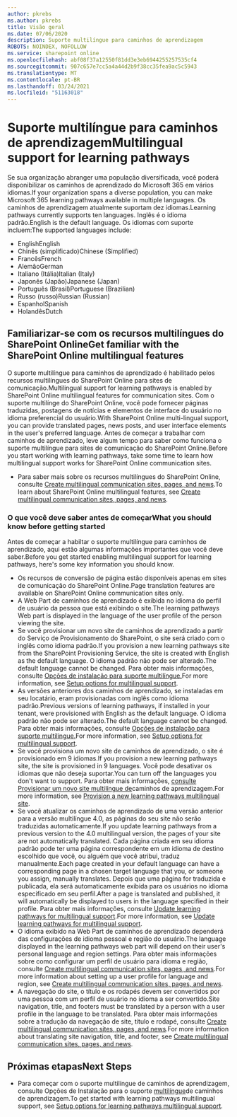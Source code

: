 ```yaml
---
author: pkrebs
ms.author: pkrebs
title: Visão geral
ms.date: 07/06/2020
description: Suporte multilíngue para caminhos de aprendizagem
ROBOTS: NOINDEX, NOFOLLOW
ms.service: sharepoint online
ms.openlocfilehash: abf08f37a12550f81dd3e3eb6944255257535cf4
ms.sourcegitcommit: 907c657e7cc5a4a44d2b9f38cc35fea9ac5c5943
ms.translationtype: MT
ms.contentlocale: pt-BR
ms.lasthandoff: 03/24/2021
ms.locfileid: "51163018"
---
```

# <a name="multilingual-support-for-learning-pathways"></a><span data-ttu-id="c075a-103">Suporte multilíngue para caminhos de aprendizagem</span><span class="sxs-lookup"><span data-stu-id="c075a-103">Multilingual support for learning pathways</span></span>

<span data-ttu-id="c075a-104">Se sua organização abranger uma população diversificada, você poderá disponibilizar os caminhos de aprendizado do Microsoft 365 em vários idiomas.</span><span class="sxs-lookup"><span data-stu-id="c075a-104">If your organization spans a diverse population, you can make Microsoft 365 learning pathways available in multiple languages.</span></span> <span data-ttu-id="c075a-105">Os caminhos de aprendizagem atualmente suportam dez idiomas.</span><span class="sxs-lookup"><span data-stu-id="c075a-105">Learning pathways currently supports ten languages.</span></span> <span data-ttu-id="c075a-106">Inglês é o idioma padrão.</span><span class="sxs-lookup"><span data-stu-id="c075a-106">English is the default language.</span></span> <span data-ttu-id="c075a-107">Os idiomas com suporte incluem:</span><span class="sxs-lookup"><span data-stu-id="c075a-107">The supported languages include:</span></span>   

- <span data-ttu-id="c075a-108">English</span><span class="sxs-lookup"><span data-stu-id="c075a-108">English</span></span>    
- <span data-ttu-id="c075a-109">Chinês (simplificado)</span><span class="sxs-lookup"><span data-stu-id="c075a-109">Chinese (Simplified)</span></span>
- <span data-ttu-id="c075a-110">Francês</span><span class="sxs-lookup"><span data-stu-id="c075a-110">French</span></span>
- <span data-ttu-id="c075a-111">Alemão</span><span class="sxs-lookup"><span data-stu-id="c075a-111">German</span></span>
- <span data-ttu-id="c075a-112">Italiano (Itália)</span><span class="sxs-lookup"><span data-stu-id="c075a-112">Italian (Italy)</span></span>
- <span data-ttu-id="c075a-113">Japonês (Japão)</span><span class="sxs-lookup"><span data-stu-id="c075a-113">Japanese (Japan)</span></span>
- <span data-ttu-id="c075a-114">Português (Brasil)</span><span class="sxs-lookup"><span data-stu-id="c075a-114">Portuguese (Brazilian)</span></span>
- <span data-ttu-id="c075a-115">Russo (russo)</span><span class="sxs-lookup"><span data-stu-id="c075a-115">Russian (Russian)</span></span>
- <span data-ttu-id="c075a-116">Espanhol</span><span class="sxs-lookup"><span data-stu-id="c075a-116">Spanish</span></span>
- <span data-ttu-id="c075a-117">Holandês</span><span class="sxs-lookup"><span data-stu-id="c075a-117">Dutch</span></span>

## <a name="get-familiar-with-the-sharepoint-online-multilingual-features"></a><span data-ttu-id="c075a-118">Familiarizar-se com os recursos multilíngues do SharePoint Online</span><span class="sxs-lookup"><span data-stu-id="c075a-118">Get familiar with the SharePoint Online multilingual features</span></span>
<span data-ttu-id="c075a-119">O suporte multilíngue para caminhos de aprendizado é habilitado pelos recursos multilíngues do SharePoint Online para sites de comunicação.</span><span class="sxs-lookup"><span data-stu-id="c075a-119">Multilingual support for learning pathways is enabled by SharePoint Online multilingual features for communication sites.</span></span>
<span data-ttu-id="c075a-120">Com o suporte multilínge do SharePoint Online, você pode fornecer páginas traduzidas, postagens de notícias e elementos de interface do usuário no idioma preferencial do usuário.</span><span class="sxs-lookup"><span data-stu-id="c075a-120">With SharePoint Online multi-lingual support, you can provide translated pages, news posts, and user interface elements in the user's preferred language.</span></span> <span data-ttu-id="c075a-121">Antes de começar a trabalhar com caminhos de aprendizado, leve algum tempo para saber como funciona o suporte multilíngue para sites de comunicação do SharePoint Online.</span><span class="sxs-lookup"><span data-stu-id="c075a-121">Before you start working with learning pathways, take some time to learn how multilingual support works for SharePoint Online communication sites.</span></span> 
- <span data-ttu-id="c075a-122">Para saber mais sobre os recursos multilíngues do SharePoint Online, consulte [Create multilingual communication sites, pages, and news](https://support.office.com/article/2bb7d610-5453-41c6-a0e8-6f40b3ed750c).</span><span class="sxs-lookup"><span data-stu-id="c075a-122">To learn about SharePoint Online multilingual features, see [Create multilingual communication sites, pages, and news](https://support.office.com/article/2bb7d610-5453-41c6-a0e8-6f40b3ed750c).</span></span> 

### <a name="what-you-should-know-before-getting-started"></a><span data-ttu-id="c075a-123">O que você deve saber antes de começar</span><span class="sxs-lookup"><span data-stu-id="c075a-123">What you should know before getting started</span></span> 
<span data-ttu-id="c075a-124">Antes de começar a habiltar o suporte multilíngue para caminhos de aprendizado, aqui estão algumas informações importantes que você deve saber.</span><span class="sxs-lookup"><span data-stu-id="c075a-124">Before you get started enabling multilingual support for learning pathways, here's some key information you should know.</span></span> 

- <span data-ttu-id="c075a-125">Os recursos de conversão de página estão disponíveis apenas em sites de comunicação do SharePoint Online.</span><span class="sxs-lookup"><span data-stu-id="c075a-125">Page translation features are available on SharePoint Online communication sites only.</span></span>
- <span data-ttu-id="c075a-126">A Web Part de caminhos de aprendizado é exibida no idioma do perfil de usuário da pessoa que está exibindo o site.</span><span class="sxs-lookup"><span data-stu-id="c075a-126">The learning pathways Web part is displayed in the language of the user profile of the person viewing the site.</span></span>   
- <span data-ttu-id="c075a-127">Se você provisionar um novo site de caminhos de aprendizado a partir do Serviço de Provisionamento do SharePoint, o site será criado com o inglês como idioma padrão.</span><span class="sxs-lookup"><span data-stu-id="c075a-127">If you provision a new learning pathways site from the SharePoint Provisioning Service, the site is created with English as the default language.</span></span> <span data-ttu-id="c075a-128">O idioma padrão não pode ser alterado.</span><span class="sxs-lookup"><span data-stu-id="c075a-128">The default language cannot be changed.</span></span> <span data-ttu-id="c075a-129">Para obter mais informações, consulte [Opções de instalação para suporte multilíngue.](./custom_setupoptions_ml.md)</span><span class="sxs-lookup"><span data-stu-id="c075a-129">For more information, see [Setup options for multilingual support](./custom_setupoptions_ml.md).</span></span>
- <span data-ttu-id="c075a-130">As versões anteriores dos caminhos de aprendizado, se instaladas em seu locatário, eram provisionadas com inglês como idioma padrão.</span><span class="sxs-lookup"><span data-stu-id="c075a-130">Previous versions of learning pathways, if installed in your tenant, were provisioned with English as the default language.</span></span> <span data-ttu-id="c075a-131">O idioma padrão não pode ser alterado.</span><span class="sxs-lookup"><span data-stu-id="c075a-131">The default language cannot be changed.</span></span> <span data-ttu-id="c075a-132">Para obter mais informações, consulte [Opções de instalação para suporte multilíngue.](./custom_setupoptions_ml.md)</span><span class="sxs-lookup"><span data-stu-id="c075a-132">For more information, see [Setup options for multilingual support](./custom_setupoptions_ml.md).</span></span>
- <span data-ttu-id="c075a-133">Se você provisiona um novo site de caminhos de aprendizado, o site é provisionado em 9 idiomas.</span><span class="sxs-lookup"><span data-stu-id="c075a-133">If you provision a new learning pathways site, the site is provisioned in 9 languages.</span></span> <span data-ttu-id="c075a-134">Você pode desativar os idiomas que não deseja suportar.</span><span class="sxs-lookup"><span data-stu-id="c075a-134">You can turn off the languages you don't want to support.</span></span> <span data-ttu-id="c075a-135">Para obter mais informações, [consulte Provisionar um novo site multilíngue de](./custom_provision_ml.md)caminhos de aprendizagem.</span><span class="sxs-lookup"><span data-stu-id="c075a-135">For more information, see [Provision a new learning pathways multilingual site](./custom_provision_ml.md).</span></span>  
- <span data-ttu-id="c075a-136">Se você atualizar os caminhos de aprendizado de uma versão anterior para a versão multilíngue 4.0, as páginas do seu site não serão traduzidas automaticamente.</span><span class="sxs-lookup"><span data-stu-id="c075a-136">If you update learning pathways from a previous version to the 4.0 multilingual version, the pages of your site are not automatically translated.</span></span> <span data-ttu-id="c075a-137">Cada página criada em seu idioma padrão pode ter uma página correspondente em um idioma de destino escolhido que você, ou alguém que você atribui, traduz manualmente.</span><span class="sxs-lookup"><span data-stu-id="c075a-137">Each page created in your default language can have a corresponding page in a chosen target language that you, or someone you assign, manually translates.</span></span> <span data-ttu-id="c075a-138">Depois que uma página for traduzida e publicada, ela será automaticamente exibida para os usuários no idioma especificado em seu perfil.</span><span class="sxs-lookup"><span data-stu-id="c075a-138">After a page is translated and published, it will automatically be displayed to users in the language specified in their profile.</span></span> <span data-ttu-id="c075a-139">Para obter mais informações, consulte [Update learning pathways for multilingual support](./custom_update_ml.md).</span><span class="sxs-lookup"><span data-stu-id="c075a-139">For more information, see [Update learning pathways for multilingual support](./custom_update_ml.md).</span></span> 
- <span data-ttu-id="c075a-140">O idioma exibido na Web Part de caminhos de aprendizado dependerá das configurações de idioma pessoal e região do usuário.</span><span class="sxs-lookup"><span data-stu-id="c075a-140">The language displayed in the learning pathways web part will depend on their user's personal language and region settings.</span></span> <span data-ttu-id="c075a-141">Para obter mais informações sobre como configurar um perfil de usuário para idioma e região, consulte [Create multilingual communication sites, pages, and news](https://support.office.com/article/2bb7d610-5453-41c6-a0e8-6f40b3ed750c).</span><span class="sxs-lookup"><span data-stu-id="c075a-141">For more information about setting up a user profile for language and region, see [Create multilingual communication sites, pages, and news](https://support.office.com/article/2bb7d610-5453-41c6-a0e8-6f40b3ed750c).</span></span> 
- <span data-ttu-id="c075a-142">A navegação do site, o título e os rodapés devem ser convertidos por uma pessoa com um perfil de usuário no idioma a ser convertido.</span><span class="sxs-lookup"><span data-stu-id="c075a-142">Site navigation, title, and footers must be translated by a person with a user profile in the language to be translated.</span></span> <span data-ttu-id="c075a-143">Para obter mais informações sobre a tradução da navegação de site, título e rodapé, consulte [Create multilingual communication sites, pages, and news](https://support.office.com/article/2bb7d610-5453-41c6-a0e8-6f40b3ed750c).</span><span class="sxs-lookup"><span data-stu-id="c075a-143">For more information about translating site navigation, title, and footer, see [Create multilingual communication sites, pages, and news](https://support.office.com/article/2bb7d610-5453-41c6-a0e8-6f40b3ed750c).</span></span>

## <a name="next-steps"></a><span data-ttu-id="c075a-144">Próximas etapas</span><span class="sxs-lookup"><span data-stu-id="c075a-144">Next Steps</span></span>
- <span data-ttu-id="c075a-145">Para começar com o suporte multilíngue de caminhos de aprendizagem, consulte Opções de Instalação para o suporte [multilíngue](./custom_setupoptions_ml.md)de caminhos de aprendizagem.</span><span class="sxs-lookup"><span data-stu-id="c075a-145">To get started with learning pathways multilingual support, see [Setup options for learning pathways multilingual support](./custom_setupoptions_ml.md).</span></span>